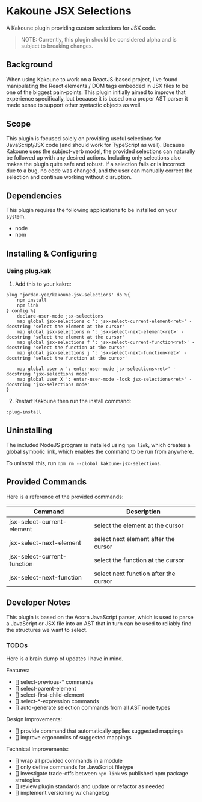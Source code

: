 # Kakoune JSX Selections
A Kakoune plugin providing custom selections for JSX code.

> NOTE: Currently, this plugin should be considered alpha and is subject to breaking changes.

## Background
When using Kakoune to work on a ReactJS-based project, I've found manipulating the React elements / DOM tags embedded in JSX files to be one of the biggest pain-points.
This plugin initially aimed to improve that experience specifically, but because it is based on a proper AST parser it made sense to support other syntactic objects as well.

## Scope
This plugin is focused solely on providing useful selections for JavaScript/JSX code (and should work for TypeScript as well).
Because Kakoune uses the subject-verb model, the provided selections can naturally be followed up with any desired actions.
Including only selections also makes the plugin quite safe and robust.
If a selection fails or is incorrect due to a bug, no code was changed, and the user can manually correct the selection and continue working without disruption.

## Dependencies
This plugin requires the following applications to be installed on your system.
- node
- npm

## Installing & Configuring

### Using plug.kak
1. Add this to your kakrc:
```
plug 'jordan-yee/kakoune-jsx-selections' do %{
    npm install
    npm link
} config %{
    declare-user-mode jsx-selections
    map global jsx-selections c ': jsx-select-current-element<ret>' -docstring 'select the element at the cursor'
    map global jsx-selections n ': jsx-select-next-element<ret>' -docstring 'select the element at the cursor'
    map global jsx-selections f ': jsx-select-current-function<ret>' -docstring 'select the function at the cursor'
    map global jsx-selections j ': jsx-select-next-function<ret>' -docstring 'select the function at the cursor'

    map global user x ': enter-user-mode jsx-selections<ret>' -docstring 'jsx-selections mode'
    map global user X ': enter-user-mode -lock jsx-selections<ret>' -docstring 'jsx-selections mode'
}
```

2. Restart Kakoune then run the install command:
```
:plug-install
```

## Uninstalling
The included NodeJS program is installed using `npm link`, which creates a global symbolic link, which enables the command to be run from anywhere.

To uninstall this, run `npm rm --global kakoune-jsx-selections`.

## Provided Commands
Here is a reference of the provided commands:

| Command                     | Description                           |
| --------------------------- | ------------------------------------- |
| jsx-select-current-element  | select the element at the cursor      |
| jsx-select-next-element     | select next element after the cursor  |
| jsx-select-current-function | select the function at the cursor     |
| jsx-select-next-function    | select next function after the cursor |

## Developer Notes
This plugin is based on the Acorn JavaScript parser, which is used to parse a JavaScript or JSX file into an AST that in turn can be used to reliably find the structures we want to select.

### TODOs
Here is a brain dump of updates I have in mind.

Features:
- [] select-previous-* commands
- [] select-parent-element
- [] select-first-child-element
- [] select-*-expression commands
- [] auto-generate selection commands from all AST node types

Design Improvements:
- [] provide command that automatically applies suggested mappings
- [] improve ergonomics of suggested mappings

Technical Improvements:
- [] wrap all provided commands in a module
- [] only define commands for JavaScript filetype
- [] investigate trade-offs between `npm link` vs published npm package strategies
- [] review plugin standards and update or refactor as needed
- [] implement versioning w/ changelog

